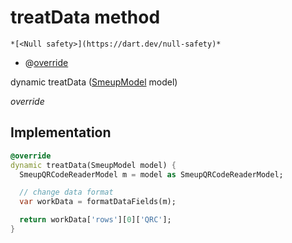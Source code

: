 


# treatData method




    *[<Null safety>](https://dart.dev/null-safety)*



- @[override](https://api.flutter.dev/flutter/dart-core/override-constant.html)

dynamic treatData
([SmeupModel](../../smeup_models_widgets_smeup_model/SmeupModel-class.md) model)

_override_






## Implementation

```dart
@override
dynamic treatData(SmeupModel model) {
  SmeupQRCodeReaderModel m = model as SmeupQRCodeReaderModel;

  // change data format
  var workData = formatDataFields(m);

  return workData['rows'][0]['QRC'];
}
```








